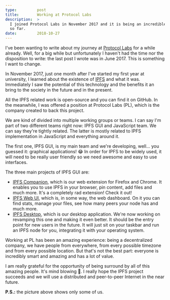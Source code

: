 ```yaml
---
type:         post
title:        Working at Protocol Labs
description:  >
  I joined Protocol Labs in November 2017 and it is being an incredible experience
  so far.
date:         2018-10-27
---
```


I've been wanting to write about my journey at [Protocol Labs][4] for a while already. Well,
for a big while but unfortunately I haven't had the time nor the disposition to write: the
last post I wrote was in June 2017. This is something I want to change.

In November 2017, just one month after I've started my first year at university, I learned
about the existence of [IPFS][0] and what it was. Immediately I saw the potential of this
technology and the benefits it an bring to the society in the future and in the present.

All the IPFS related work is open-source and you can find it on GitHub. In the meanwhile,
I was offered a position at Protocol Labs (PL), which is the company created to back this
project.

We are kind of divided into multiple working groups or teams. I can say I'm part of two
different teams right now: IPFS GUI and JavaScript team. We can say they're tightly related.
The latter is mostly related to IPFS implementation in JavaScript and everything around it.

The first one, IPFS GUI, is my main team and we're developing, well... you guessed it:
graphical applications! 😂 In order for IPFS to be widely used, it will need to be really user
friendly so we need awesome and easy to use interfaces.

The three main projects of IPFS GUI are:

- [IPFS Companion][1], which is our web extension for Firefox and Chrome. It enables you
to use IPFS in your browser, pin content, add files and much more. It's a completely rad
extension! Check it out!
- [IPFS Web UI][2], which is, in some way, the web dashboard. On it you can find stats,
manage your files, see how many peers your node has and much more.
- [IPFS Desktop][3], which is our desktop application. We're now working on revamping
this one and making it even better. It should be the entry point for new users in the future.
It will just sit on your taskbar and run an IPFS node for you, integrating it with your
operating system.

Working at PL has been an amazing experience: being a decentralized company, we have people
from everywhere, from every possible timezone and from every possible location. But that's
not the best part: everyone is incredibly smart and amazing and has a lot of value.

I am really grateful for the opportunity of being surround by all of this amazing people.
It's mind blowing 🤯. I really hope the IPFS project succeeds and we will use a distributed
and peer-to-peer Internet in the near future.

**P.S.:** the picture above shows only some of us.

[0]: https://ipfs.io
[1]: https://github.com/ipfs-shipyard/ipfs-companion
[2]: https://github.com/ipfs-shipyard/ipfs-webui
[3]: https://github.com/ipfs-shipyard/ipfs-desktop
[4]: https://protocol.ai
